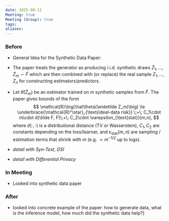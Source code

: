 ```yaml
---
date: 2025-09-12
Meeting: true
Meeting (Group): true
tags:
aliases:
---
```


### Before
- General Idea for the Synthetic Data Paper:
- The paper treats the generator as producing i.i.d. synthetic draws $\widetilde Z_1,\dots,\widetilde Z_m\sim\tilde F$ which are then combined with (or replace) the real sample $Z_1,\dots,Z_n$ for constructing estimators/predictors.
- Let $\hat\theta(\widetilde Z_m)$ be an estimator trained on $m$ synthetic samples from $\tilde F$. The paper gives bounds of the form
$$
\mathcal{R}\big(\hat\theta(\widetilde Z_m)\big)
\le \underbrace{\mathcal{R}^\star}_{\text{ideal-data risk}} \;+\; C_1\cdot m\cdot d(\tilde F, F)\;+\; C_2\cdot \varepsilon_{\text{stat}}(m,n),
$$
where $d(\cdot,\cdot)$ is a distributional distance (TV or Wasserstein), $C_1,C_2$ are constants depending on the loss/learner, and $\varepsilon_{\text{stat}}(m,n)$ are sampling / estimation terms that shrink with $m$ (e.g. $\propto m^{-1/2}$ up to logs).

- $\textit{detail with Syn-Test, GSI}$

- $\textit{detail with Differential Privacy}$

### In Meeting
- Looked into synthetic data paper

### After
- looked into concrete example of the paper: how to generate data, what is the inference model, how much did the synthetic data help?]